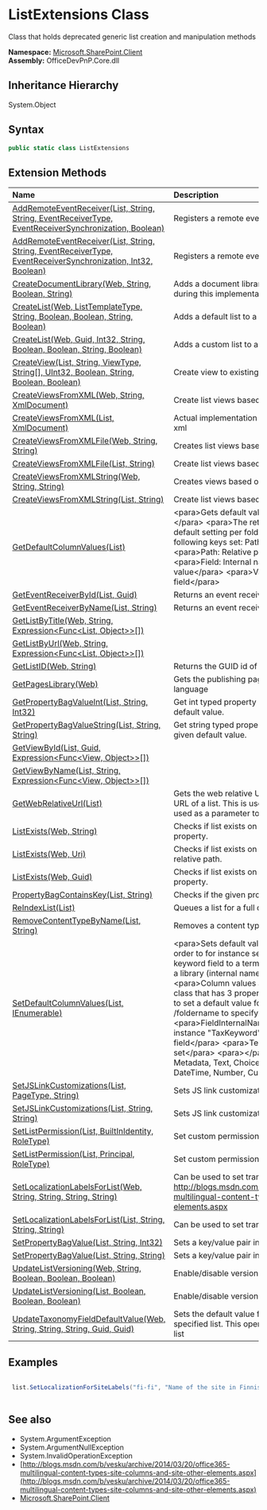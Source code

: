 # ListExtensions Class
 Class that holds deprecated generic list creation and manipulation methods   

**Namespace:** [Microsoft.SharePoint.Client](Microsoft.SharePoint.Client.md)  
**Assembly:** OfficeDevPnP.Core.dll  
## Inheritance Hierarchy
System.Object  
## Syntax
```C#
public static class ListExtensions
```
## Extension Methods
|**Name**|**Description**|
|:-----|:-----|
| [AddRemoteEventReceiver(List, String, String, EventReceiverType, EventReceiverSynchronization, Boolean)](Microsoft.SharePoint.Client.ListExtensions.b9c036ed.md) | Registers a remote event receiver
| [AddRemoteEventReceiver(List, String, String, EventReceiverType, EventReceiverSynchronization, Int32, Boolean)](Microsoft.SharePoint.Client.ListExtensions.f19fbc38.md) | Registers a remote event receiver
| [CreateDocumentLibrary(Web, String, Boolean, String)](Microsoft.SharePoint.Client.ListExtensions.e18b841c.md) | Adds a document library to a web. Execute Query is called during this implementation
| [CreateList(Web, ListTemplateType, String, Boolean, Boolean, String, Boolean)](Microsoft.SharePoint.Client.ListExtensions.8c2b1d97.md) | Adds a default list to a site
| [CreateList(Web, Guid, Int32, String, Boolean, Boolean, String, Boolean)](Microsoft.SharePoint.Client.ListExtensions.bc245822.md) | Adds a custom list to a site
| [CreateView(List, String, ViewType, String[], UInt32, Boolean, String, Boolean, Boolean)](Microsoft.SharePoint.Client.ListExtensions.1a961e12.md) | Create view to existing list
| [CreateViewsFromXML(Web, String, XmlDocument)](Microsoft.SharePoint.Client.ListExtensions.eaed2442.md) | Create list views based on xml structure loaded to memory
| [CreateViewsFromXML(List, XmlDocument)](Microsoft.SharePoint.Client.ListExtensions.8b3c7905.md) | Actual implementation of the view creation logic based on given xml
| [CreateViewsFromXMLFile(Web, String, String)](Microsoft.SharePoint.Client.ListExtensions.1bdf14c8.md) | Creates list views based on specific xml structure from file
| [CreateViewsFromXMLFile(List, String)](Microsoft.SharePoint.Client.ListExtensions.7dfceb65.md) | Create list views based on specific xml structure in external file
| [CreateViewsFromXMLString(Web, String, String)](Microsoft.SharePoint.Client.ListExtensions.a682431e.md) | Creates views based on specific xml structure from string
| [CreateViewsFromXMLString(List, String)](Microsoft.SharePoint.Client.ListExtensions.e6e048f7.md) | Create list views based on specific xml structure in string
| [GetDefaultColumnValues(List)](Microsoft.SharePoint.Client.ListExtensions.b3d11314.md) |  &lt;para&gt;Gets default values for column values.&lt;/para&gt; &lt;para&gt;&lt;/para&gt; &lt;para&gt;The returned list contains one dictionary per default setting per folder.&lt;/para&gt; &lt;para&gt;Each dictionary has the following keys set: Path, Field, Value&lt;/para&gt; &lt;para&gt;&lt;/para&gt; &lt;para&gt;Path: Relative path to the library/folder&lt;/para&gt; &lt;para&gt;Field: Internal name of the field which has a default value&lt;/para&gt; &lt;para&gt;Value: The default value for the field&lt;/para&gt; 
| [GetEventReceiverById(List, Guid)](Microsoft.SharePoint.Client.ListExtensions.63be7c1a.md) | Returns an event receiver definition
| [GetEventReceiverByName(List, String)](Microsoft.SharePoint.Client.ListExtensions.fcdeff9f.md) | Returns an event receiver definition
| [GetListByTitle(Web, String, Expression<Func<List, Object>>[])](Microsoft.SharePoint.Client.ListExtensions.8078cf54.md) | 
| [GetListByUrl(Web, String, Expression<Func<List, Object>>[])](Microsoft.SharePoint.Client.ListExtensions.45b98e2a.md) | 
| [GetListID(Web, String)](Microsoft.SharePoint.Client.ListExtensions.7e803d44.md) | Returns the GUID id of a list
| [GetPagesLibrary(Web)](Microsoft.SharePoint.Client.ListExtensions.72bc72eb.md) | Gets the publishing pages library of the web based on site language
| [GetPropertyBagValueInt(List, String, Int32)](Microsoft.SharePoint.Client.ListExtensions.1e690ec1.md) | Get int typed property bag value. If does not contain, returns default value.
| [GetPropertyBagValueString(List, String, String)](Microsoft.SharePoint.Client.ListExtensions.6838ef8b.md) | Get string typed property bag value. If does not contain, returns given default value.
| [GetViewById(List, Guid, Expression<Func<View, Object>>[])](Microsoft.SharePoint.Client.ListExtensions.77ca9349.md) | 
| [GetViewByName(List, String, Expression<Func<View, Object>>[])](Microsoft.SharePoint.Client.ListExtensions.53d0489.md) | 
| [GetWebRelativeUrl(List)](Microsoft.SharePoint.Client.ListExtensions.1d0b225d.md) | Gets the web relative URL. Allow users to get the web relative URL of a list. This is useful when exporting lists as it can then be used as a parameter to Web.GetListByUrl().
| [ListExists(Web, String)](Microsoft.SharePoint.Client.ListExtensions.696f8225.md) | Checks if list exists on the particular site based on the list Title property.
| [ListExists(Web, Uri)](Microsoft.SharePoint.Client.ListExtensions.18ffaeae.md) | Checks if list exists on the particular site based on the list's site relative path.
| [ListExists(Web, Guid)](Microsoft.SharePoint.Client.ListExtensions.b0dd134e.md) | Checks if list exists on the particular site based on the list id property.
| [PropertyBagContainsKey(List, String)](Microsoft.SharePoint.Client.ListExtensions.1fcb2c8b.md) | Checks if the given property bag entry exists
| [ReIndexList(List)](Microsoft.SharePoint.Client.ListExtensions.9d2ca161.md) | Queues a list for a full crawl the next incremental crawl
| [RemoveContentTypeByName(List, String)](Microsoft.SharePoint.Client.ListExtensions.8e0c93ca.md) | Removes a content type from a list/library by name
| [SetDefaultColumnValues(List, IEnumerable<IDefaultColumnValue>)](Microsoft.SharePoint.Client.ListExtensions.4bb08d61.md) |  &lt;para&gt;Sets default values for column values.&lt;/para&gt; &lt;para&gt;In order to for instance set the default Enterprise Metadata keyword field to a term, add the enterprise metadata keyword to a library (internal name "TaxKeyword")&lt;/para&gt; &lt;para&gt;&lt;/para&gt; &lt;para&gt;Column values are defined by the DefaultColumnValue class that has 3 properties:&lt;/para&gt; &lt;para&gt;RelativeFolderPath : / to set a default value for the root of the document library, or /foldername to specify a subfolder&lt;/para&gt; &lt;para&gt;FieldInternalName : The name of the field to set. For instance "TaxKeyword" to set the Enterprise Metadata field&lt;/para&gt; &lt;para&gt;Terms : A collection of Taxonomy terms to set&lt;/para&gt; &lt;para&gt;&lt;/para&gt; &lt;para&gt;Supported column types: Metadata, Text, Choice, MultiChoice, People, Boolean, DateTime, Number, Currency&lt;/para&gt; 
| [SetJSLinkCustomizations(List, PageType, String)](Microsoft.SharePoint.Client.ListExtensions.2f8c0ee3.md) | Sets JS link customization for a list form
| [SetJSLinkCustomizations(List, String, String)](Microsoft.SharePoint.Client.ListExtensions.81a6f21d.md) | Sets JS link customization for a list view page
| [SetListPermission(List, BuiltInIdentity, RoleType)](Microsoft.SharePoint.Client.ListExtensions.1f730c53.md) | Set custom permission to the list
| [SetListPermission(List, Principal, RoleType)](Microsoft.SharePoint.Client.ListExtensions.bd1961ba.md) | Set custom permission to the list
| [SetLocalizationLabelsForList(Web, String, String, String, String)](Microsoft.SharePoint.Client.ListExtensions.80380769.md) |  Can be used to set translations for different cultures. http://blogs.msdn.com/b/vesku/archive/2014/03/20/office365-multilingual-content-types-site-columns-and-site-other-elements.aspx
| [SetLocalizationLabelsForList(List, String, String, String)](Microsoft.SharePoint.Client.ListExtensions.8ed7fd4c.md) | Can be used to set translations for different cultures.
| [SetPropertyBagValue(List, String, Int32)](Microsoft.SharePoint.Client.ListExtensions.c741671e.md) | Sets a key/value pair in the web property bag
| [SetPropertyBagValue(List, String, String)](Microsoft.SharePoint.Client.ListExtensions.f4a64b4f.md) | Sets a key/value pair in the list property bag
| [UpdateListVersioning(Web, String, Boolean, Boolean, Boolean)](Microsoft.SharePoint.Client.ListExtensions.3db99d1b.md) | Enable/disable versioning on a list
| [UpdateListVersioning(List, Boolean, Boolean, Boolean)](Microsoft.SharePoint.Client.ListExtensions.9a7ebb3c.md) | Enable/disable versioning on a list
| [UpdateTaxonomyFieldDefaultValue(Web, String, String, String, Guid, Guid)](Microsoft.SharePoint.Client.ListExtensions.24c445b5.md) | Sets the default value for a managed metadata column in the specified list. This operation will not change existing items in the list
## Examples
```C#

 list.SetLocalizationForSiteLabels("fi-fi", "Name of the site in Finnish", "Description in Finnish");
            
```

## See also
- System.ArgumentException
- System.ArgumentNullException
- System.InvalidOperationException
- [http://blogs.msdn.com/b/vesku/archive/2014/03/20/office365-multilingual-content-types-site-columns-and-site-other-elements.aspx](http://blogs.msdn.com/b/vesku/archive/2014/03/20/office365-multilingual-content-types-site-columns-and-site-other-elements.aspx)
- [Microsoft.SharePoint.Client](Microsoft.SharePoint.Client.md)
